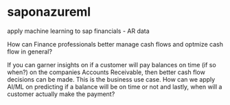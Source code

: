 # saponazureml
apply machine learning to sap financials - AR data

How can Finance professionals better manage cash flows and optmize cash flow in general?

If you can garner insights on if a customer will pay balances on time (if so when?) on the companies Accounts Receivable, then better cash flow decisions can be made.  This is the business use case.  How can we apply AI/ML on predicting if a balance will be on time or not and lastly, when will a customer actually make the payment?
